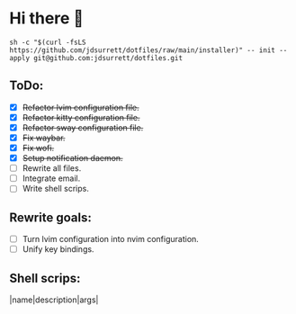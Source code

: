 # Hi there 👋

```shell
sh -c "$(curl -fsLS https://github.com/jdsurrett/dotfiles/raw/main/installer)" -- init --apply git@github.com:jdsurrett/dotfiles.git
```

## ToDo:

* [X] ~~Refactor lvim configuration file.~~
* [X] ~~Refactor kitty configuration file.~~
* [X] ~~Refactor sway configuration file.~~
* [X] ~~Fix waybar.~~
* [X] ~~Fix wofi.~~
* [X] ~~Setup notification daemon.~~
* [ ] Rewrite all files.
* [ ] Integrate email.
* [ ] Write shell scrips.
<!-- * [X] ~~PLACEHOLDER~~ -->

## Rewrite goals:

* [ ] Turn lvim configuration into nvim configuration.
* [ ] Unify key bindings.

## Shell scrips:

|name|description|args|

